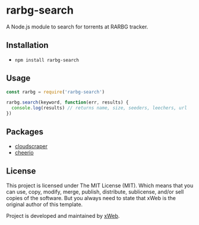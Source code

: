# rarbg-search
A Node.js module to search for torrents at RARBG tracker.

## Installation
* `npm install rarbg-search`

## Usage
```javascript
const rarbg = require('rarbg-search')

rarbg.search(keyword, function(err, results) {
  console.log(results) // returns name, size, seeders, leechers, url
})
```

## Packages
* [cloudscraper](https://github.com/codemanki/cloudscraper)
* [cheerio](https://github.com/cheeriojs/cheerio)

## License
This project is licensed under The MIT License (MIT). Which means that you can use, copy, modify, merge, publish, distribute, sublicense, and/or sell copies of the software. But you always need to state that xWeb is the original author of this template.

Project is developed and maintained by [xWeb](https://xweb.gr/).
